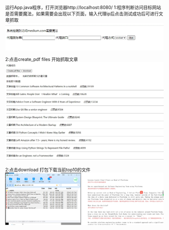 运行App.java程序，打开浏览器http://localhost:8080/
1:程序判断访问目标网站是否需要魔法，如果需要会出现以下页面，输入代理ip后点击测试成功后可进行文章抓取
![Example Image](1.png)

2:点击create_pdf files 开始抓取文章
![Example Image](2.png)

2:点击download 打包下载当前top10的文件
![Example Image](3.png)

